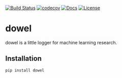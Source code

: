 [![Build Status](https://travis-ci.com/rlworkgroup/dowel.svg?branch=master)](https://travis-ci.com/rlworkgroup/dowel)
[![codecov](https://codecov.io/gh/rlworkgroup/dowel/branch/master/graph/badge.svg)](https://codecov.io/gh/rlworkgroup/dowel)
[![Docs](https://readthedocs.org/projects/dowel/badge)](http://dowel.readthedocs.org/en/latest/)
[![License](https://img.shields.io/badge/license-MIT-blue.svg)](https://github.com/rlworkgroup/dowel/blob/master/LICENSE)

# dowel

dowel is a little logger for machine learning research.

## Installation
```shell
pip install dowel
```
